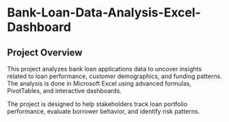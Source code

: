 # Bank-Loan-Data-Analysis-Excel-Dashboard

## Project Overview

This project analyzes bank loan applications data to uncover insights related to loan performance, customer demographics, and funding patterns.
The analysis is done in Microsoft Excel using advanced formulas, PivotTables, and interactive dashboards.

The project is designed to help stakeholders track loan portfolio performance, evaluate borrower behavior, and identify risk patterns.
